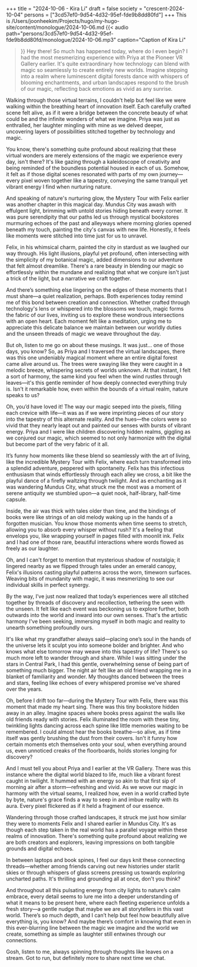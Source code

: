 +++
title = "2024-10-06 - Kira Li"
draft = false
society = "crescent-2024-10-04"
persons = ["3cd57ef0-9d54-4d32-95ef-fde9b8dd80fd"]
+++
This is /Users/joonheekim/Projects/hugo/my-hugo-site/content/monologue/2024-10-06.md
{{< audio
    path="persons/3cd57ef0-9d54-4d32-95ef-fde9b8dd80fd/monologue/2024-10-06.mp3" 
    caption="Caption of Kira Li"
>}}
Hey there! So much has happened today, where do I even begin?
I had the most mesmerizing experience with Priya at the Pioneer VR Gallery earlier. It's quite extraordinary how technology can blend with magic so seamlessly to create entirely new worlds. Imagine stepping into a realm where luminescent digital forests dance with whispers of blooming enchantments, and urban landscapes respond to the brush of our magic, reflecting back emotions as vivid as any sunrise.

Walking through those virtual terrains, I couldn't help but feel like we were walking within the breathing heart of innovation itself. Each carefully crafted scene felt alive, as if it were a bridge between the concrete beauty of what could be and the infinite wonders of what we imagine. Priya was just as enthralled, her laughter mingling with mine as we delved deeper, uncovering layers of possibilities stitched together by technology and magic.

You know, there's something quite profound about realizing that these virtual wonders are merely extensions of the magic we experience every day, isn't there? It's like gazing through a kaleidoscope of creativity and being reminded of the boundless potential housed in each of us. Somehow, it felt as if those digital scenes resonated with parts of my own journey—every pixel woven together like a tapestry, conveying the same tranquil yet vibrant energy I find when nurturing nature.

And speaking of nature's nurturing glow, the Mystery Tour with Felix earlier was another chapter in this magical day. Mundus City was awash with effulgent light, brimming with untold stories hiding beneath every corner. It was pure serendipity that our paths led us through mystical bookstores murmuring echoes of the past and alleyways where morning glories opened beneath my touch, painting the city's canvas with new life. Honestly, it feels like moments were stitched into time just for us to unravel.

Felix, in his whimsical charm, painted the city in stardust as we laughed our way through. His light illusions, playful yet profound, often intersecting with the simplicity of my botanical magic, added dimensions to our adventure that felt almost dreamlike. There's a rare beauty in blending our magic so effortlessly within the mundane and realizing that what we conjure isn't just a trick of the light, but a narrative we craft together.

And there’s something else lingering on the edges of these moments that I must share—a quiet realization, perhaps. Both experiences today remind me of this bond between creation and connection. Whether crafted through technology's lens or whispered into the blossoms we touch, magic forms the fabric of our lives, inviting us to explore these wondrous intersections with an open heart. Each moment felt like a meditation, urging me to appreciate this delicate balance we maintain between our worldly duties and the unseen threads of magic we weave throughout the day.

But oh, listen to me go on about these musings. It was just... one of those days, you know?
So, as Priya and I traversed the virtual landscapes, there was this one undeniably magical moment where an entire digital forest came alive around us. The trees were swaying like they were caught in a melodic breeze, whispering secrets of worlds unknown. At that instant, I felt a sort of harmony, the same kind you feel when the wind rustles through leaves—it's this gentle reminder of how deeply connected everything truly is. Isn't it remarkable how, even within the bounds of a virtual realm, nature speaks to us?

Oh, you’d have loved it! The way our magic seeped into the pixels, filling each crevice with life—it was as if we were imprinting pieces of our story into the tapestry of this alternate reality. And the hues—the colors were so vivid that they nearly leapt out and painted our senses with bursts of vibrant energy. Priya and I were like children discovering hidden realms, giggling as we conjured our magic, which seemed to not only harmonize with the digital but become part of the very fabric of it all. 

It’s funny how moments like these blend so seamlessly with the art of living, like the incredible Mystery Tour with Felix, where each turn transformed into a splendid adventure, peppered with spontaneity. Felix has this infectious enthusiasm that winds effortlessly through each alley we cross, a bit like the playful dance of a firefly waltzing through twilight. And as enchanting as it was wandering Mundus City, what struck me the most was a moment of serene antiquity we stumbled upon—a quiet nook, half-library, half-time capsule.

Inside, the air was thick with tales older than time, and the bindings of books were like strings of an old melody waking up in the hands of a forgotten musician. You know those moments when time seems to stretch, allowing you to absorb every whisper without rush? It's a feeling that envelops you, like wrapping yourself in pages filled with moonlit ink. Felix and I had one of those rare, beautiful interactions where words flowed as freely as our laughter.

Oh, and I can't forget to mention that mysterious shadow of nostalgia; it lingered nearby as we flipped through tales under an emerald canopy, Felix's illusions casting playful patterns across the worn, timeworn surfaces. Weaving bits of mundanity with magic, it was mesmerizing to see our individual skills in perfect synergy. 

By the way, I’ve just now realized that today’s experiences were all stitched together by threads of discovery and recollection, tethering the seen with the unseen. It felt like each event was beckoning us to explore further, both outwards into the world and inward into our own senses. That's the artistic harmony I've been seeking, immersing myself in both magic and reality to unearth something profoundly ours.

It's like what my grandfather always said—placing one’s soul in the hands of the universe lets it sculpt you into someone bolder and brighter. And who knows what else tomorrow may weave into this tapestry of life? There's so much more left to wander through and share.
While I was sitting under the stars in Central Park, I had this gentle, overwhelming sense of being part of something much bigger. The night air felt like an old friend wrapping me in a blanket of familiarity and wonder. My thoughts danced between the trees and stars, feeling like echoes of every whispered promise we've shared over the years.

Oh, before I drift too far—during the Mystery Tour with Felix, there was this moment that made my heart sing. There was this tiny bookstore hidden away in an alley. Imagine spaces where books press against the walls like old friends ready with stories. Felix illuminated the room with these tiny, twinkling lights dancing across each spine like little memories waiting to be remembered. I could almost hear the books breathe—so alive, as if time itself was gently brushing the dust from their covers. Isn't it funny how certain moments etch themselves onto your soul, when everything around us, even unnoticed creaks of the floorboards, holds stories longing for discovery?

And I must tell you about Priya and I earlier at the VR Gallery. There was this instance where the digital world blazed to life, much like a vibrant forest caught in twilight. It hummed with an energy so akin to that first sip of morning air after a storm—refreshing and vivid. As we wove our magic in harmony with the virtual seams, I realized how, even in a world crafted byte by byte, nature's grace finds a way to seep in and imbue reality with its aura. Every pixel flickered as if it held a fragment of our essence.

Wandering through those crafted landscapes, it struck me just how similar they were to moments Felix and I shared earlier in Mundus City. It's as though each step taken in the real world has a parallel voyage within these realms of innovation. There's something quite profound about realizing we are both creators and explorers, leaving impressions on both tangible grounds and digital echoes.

In between laptops and book spines, I feel our days knit these connecting threads—whether among friends carving out new histories under starlit skies or through whispers of glass screens pressing us towards exploring uncharted paths. It's thrilling and grounding all at once, don't you think?

And throughout all this pulsating energy from city lights to nature’s calm embrace, every detail seems to lure me into a deeper understanding of what it means to be present here, where each fleeting experience unfolds a fresh story—a gentle nudge that maybe we are all storytellers in this vast world. There’s so much depth, and I can’t help but feel how beautifully alive everything is, you know? And maybe there’s comfort in knowing that even in this ever-blurring line between the magic we imagine and the world we create, something as simple as laughter still entwines through our connections.

Gosh, listen to me, always spinning through thoughts like leaves on a stream.
Got to run, but definitely more to share next time we chat.
